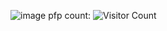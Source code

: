 ![image](https://github.com/user-attachments/assets/c787bdad-857f-4dab-9250-c647f66fa9a2)
pfp count:
![Visitor Count](https://profile-counter.glitch.me/{wanderingwander}/count.svg)

